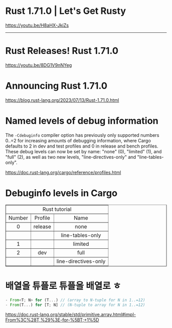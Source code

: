 # Rust 1.71.0 | Let's Get Rusty

https://youtu.be/H8aHX-JkiZs

<hr>

# Rust Releases! Rust 1.71.0

https://youtu.be/8DG1V9nNYeg

# Announcing Rust 1.71.0

https://blog.rust-lang.org/2023/07/13/Rust-1.71.0.html

# Named levels of debug information

The ```-Cdebuginfo``` compiler option has previously only supported numbers 0..=2 for increasing amounts of debugging information, where Cargo defaults to 2 in dev and test profiles and 0 in release and bench profiles. These debug levels can now be set by name: "none" (0), "limited" (1), and "full" (2), as well as two new levels, "line-directives-only" and "line-tables-only".

https://doc.rust-lang.org/cargo/reference/profiles.html

# Debuginfo levels in Cargo

<table border="1">
    <tr>
    <td colspan="3" align="center">Rust tutorial</td>
    </tr>
    <tr align="center">
        <td>Number</td>
        <td>Profile</td>
        <td>Name</td>
    </tr>
    <tr align="center">
        <td>0</td>
        <td>release</td>
        <td>none</td>
    </tr>
    <tr align="center">
        <td></td>
        <td></td>
        <td>line-tables-only</td>
    </tr>
    <tr align="center">
        <td>1</td>
        <td></td>
        <td>limited</td>
    </tr>
    <tr align="center">
        <td>2</td>
        <td>dev</td>
        <td>full</td>
    </tr>
    <tr align="center">
        <td></td>
        <td></td>
        <td>line-directives-only</td>
    </tr>
</table>

# 배열을 튜플로 튜플을 배열로 ㅎ 

```rust
- From<T; N> for (T...) // (array to N-tuple for N in 1..=12)
- From(T...) for [T; N] // (N-tuple to array for N in 1..=12)

```

https://doc.rust-lang.org/stable/std/primitive.array.html#impl-From%3C%28T,%29%3E-for-%5BT;+1%5D
